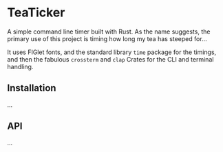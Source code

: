 # TeaTicker

A simple command line timer built with Rust. As the name suggests, the primary use of this project is timing how long my tea has steeped for...

It uses FIGlet fonts, and the standard library `time` package for the timings, and then the fabulous `crossterm` and `clap` Crates for the CLI and terminal handling.

## Installation
...

## API
...
